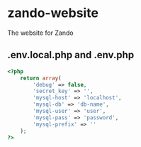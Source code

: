 zando-website
=============

The website for Zando


## .env.local.php and .env.php

```php
<?php
	return array(
		'debug' => false,
		'secret_key' => '',
		'mysql-host' => 'localhost',
		'mysql-db' => 'db-name',
		'mysql-user' => 'user',
		'mysql-pass' => 'password',
		'mysql-prefix' => ''
	);
?>
```